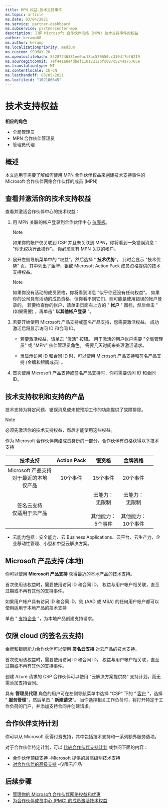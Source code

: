 ```yaml
---
title: MPN 权益-技术支持事件
ms.topic: article
ms.date: 03/04/2021
ms.service: partner-dashboard
ms.subservice: partnercenter-mpn
description: 了解 Microsoft 合作伙伴网络 (MPN) 技术支持事件的权益
author: keramp88
ms.author: keramp
ms.localizationpriority: medium
ms.custom: SEOMAY.20
ms.openlocfilehash: 85287746381ee0ac18bc570650cc310df7ef6219
ms.sourcegitcommit: 7ef441a0e4dbef11012212bfc087c5244a75765e
ms.translationtype: MT
ms.contentlocale: zh-CN
ms.lasthandoff: 03/05/2021
ms.locfileid: "102186645"
---
```

# <a name="technical-support-benefits"></a>技术支持权益

**相应的角色**
-   全局管理员 
-   MPN 合作伙伴管理员 
-   管理员代理 

## <a name="overview"></a>概述

本文适用于需要了解如何使用 MPN 合作伙伴权益来创建技术支持事件的 Microsoft 合作伙伴网络合作伙伴的成员 (MPN) 

## <a name="view-and-activate-your-technical-support-benefits"></a>查看并激活你的技术支持权益 

查看并激活合作伙伴中心的技术权益：

1. 用 MPN 关联的帐户登录到合作伙伴中心 [仪表板](https://partner.microsoft.com/dashboard)。 
    > [!NOTE]
    > 如果你的帐户仅关联到 CSP 并且未关联到 MPN，你将看到一条错误消息： "你无权执行此操作"。 你必须具有 MPN 关联的帐户。

2. 展开左侧导航菜单中的 "权益"，然后选择 " **技术优势**"。 此时会显示 "技术优势" 页，其中列出了金牌、银或 Microsoft Action Pack 成员资格提供的技术支持权益。 

    > [!NOTE]
    >如果你没有活动的成员资格，你将看到消息 "似乎你还没有任何权益"。 如果你的公司具有活动的成员资格，但你看不到它们，则可能是使用错误的帐户登录的。 若要检查你的帐户，请单击页面右上方的 " **帐户** " 图标，然后单击 " (如果需要) ，再单击" **以其他帐户登录** "。

3. 若要开始使用 Microsoft 产品支持或签名产品支持，您需要激活权益。 成功激活后将显示访问 ID 和合同 ID。 

    -   若要激活权益，请单击 "激活" 按钮。 用于激活的用户帐户需要 "全局管理员" 或 "MPN" 伙伴管理员角色。 需要几天时间来处理激活请求。 

    - 当显示访问 ID 和合同 ID 时，可以使用 Microsoft 产品支持和签名产品支持 (金牌和银牌成员) 。 

 4. 首次使用 Microsoft 产品支持或签名产品支持时，你将需要访问 ID 和合同 ID。  

## <a name="technical-support-entitlement-and-supported-products"></a>技术支持权利和支持的产品

技术支持为特定问题、错误消息或未按预期工作的功能提供了故障排除。

> [!NOTE]
> 必须先激活你的技术支持权益，然后才能使用这些权益。 

作为 Microsoft 合作伙伴网络成员身份的一部分，合作伙伴有资格获得以下技术支持


|                           技术支持                          |  Action Pack |                                      银资格                                      |                                        金牌资格                                        |   |
|:--------------------------------------------------------------------:|:------------:|:-------------------------------------------------------------------------------------------:|:---------------------------------------------------------------------------------------------:|:-:|
| Microsoft 产品支持<br>对于最近的本地 <br>仅产品 | 10个事件 | 15个事件                                                                                | 20个事件                                                                                  |   |
| 签名云支持<br>仅适用于云产品                   |              | 云能力：<br>无限制<br>         <br>其他能力：<br>5个事件         | 云能力：<br>无限制<br>          <br>其他能力：<br>10个事件   



* 云能力包括：安全能力、云 Business Applications、云平台、云生产力、企业移动性管理、小型和中型云解决方案。

## <a name="microsoft-product-support-on-premises"></a>Microsoft 产品支持 (本地) 

你可以使用  **Microsoft 产品支持** 获得最近的本地产品的技术支持。 

首次使用该权益时，需要使用访问 ID 和合同 ID。 权益与用户帐户相关联，直至过期或不再有其他的支持事件。

如果用户帐户具有访问 ID 和合同 ID，则 (AAD 或 MSA) 的任何用户帐户都可以使用适用于本地产品的技术支持

单击 " [支持企业](https://support.serviceshub.microsoft.com/supportforbusiness/create) "，为本地产品创建支持请求。

## <a name="signature-cloud-support-cloud-only"></a>仅限 cloud (的签名云支持) 

金牌和银牌能力合作伙伴可以使用 **签名云支持** 对云产品的技术支持。 

首次使用该权益时，需要使用访问 ID 和合同 ID。 权益与用户帐户相关联，直至过期或不再有其他的支持事件。

创建 Azure 请求的 CSP 合作伙伴可以使用 "云解决方案提供商" 支持计划，而无需添加支持合同。

具有 **管理员代理** 角色的用户可在左侧导航菜单中选择 "CSP" 下的 " [客户](https://partner.microsoft.com/commerce/customers/list) "，选择 " **服务管理**"，然后单击 " **新建请求**"。  当你选择相关工作负荷时，将打开特定于工作负荷的门户，并添加支持合同并创建请求。

## <a name="partner-support-plans"></a>合作伙伴支持计划

你可以从 Microsoft 获得付费支持，其中包括技术支持和一系列额外服务选项。 

对于合作伙伴特定计划，可以 [比较合作伙伴支持计划](https://partner.microsoft.com/support/partnersupport) 或参阅下面的内容：

- [合作伙伴顶级支持](https://partner.microsoft.com/support/microsoft-services-premier-support) -Microsoft 提供的最高级别技术支持
- [对合作伙伴的高级支持](https://partner.microsoft.com/support/advanced-cloud-support) -仅限云产品


## <a name="next-steps"></a>后续步骤

- [管理你的 Microsoft 合作伙伴网络权益和优惠](manage-your-partner-network-benefits.md)
- [为合作伙伴成员中心 (PMC) 的成员激活技术权益 ](partner-membership-center-tech-benefits-activate.md)
